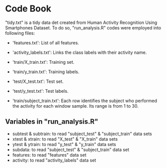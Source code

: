 # Code Book
"tidy.txt" is a tidy data det created from Human Activity Recognition Using Smartphones Dataset. To do so, "run_analysis.R" codes were employed into following files:
- 'features.txt': List of all features.

- 'activity_labels.txt': Links the class labels with their activity name.

- 'train/X_train.txt': Training set.

- 'train/y_train.txt': Training labels.

- 'test/X_test.txt': Test set.

- 'test/y_test.txt': Test labels.

- 'train/subject_train.txt': Each row identifies the subject who performed the activity for each window sample. Its range is from 1 to 30. 
 
## Variables in "run_analysis.R"
- subtest & subtrain: to read "subject_test" & "subject_train" data sets
- xtest & xtrain: to read "X_test" & "X_train" data sets
- ytest & ytrain: to read "y_test" & "y_train" data sets
- subdata: to read "subject_test" & "subject_train" data set
- features: to read "features" data set
- activity: to read "activity_labels" data set
